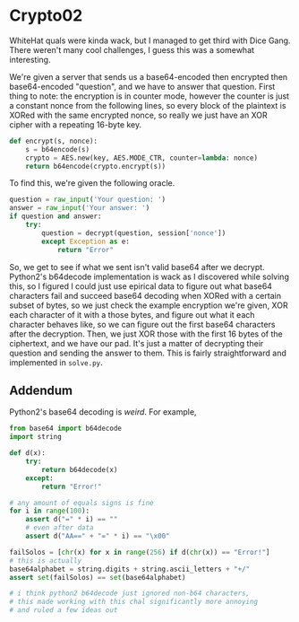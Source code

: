 # Crypto02

WhiteHat quals were kinda wack, but I managed to get third with Dice Gang.
There weren't many cool challenges, I guess this was a somewhat interesting.

We're given a server that sends us a base64-encoded then encrypted then base64-encoded "question",
and we have to answer that question.  First thing to note: the encryption is in counter mode,
however the counter is just a constant nonce from the following lines, so every block of the plaintext
is XORed with the same encrypted nonce, so really we just have an XOR cipher with a repeating
16-byte key.

```python
def encrypt(s, nonce):
	s = b64encode(s)
	crypto = AES.new(key, AES.MODE_CTR, counter=lambda: nonce)
	return b64encode(crypto.encrypt(s))
```

To find this, we're given the following oracle.

```python
question = raw_input('Your question: ')
answer = raw_input('Your answer: ')
if question and answer:
	try:
		question = decrypt(question, session['nonce'])
		except Exception as e:
			return "Error"
```

So, we get to see if what we sent isn't valid base64 after we decrypt.  Python2's b64decode implementation
is wack as I discovered while solving this, so I figured I could just use epirical data to figure out
what base64 characters fail and succeed base64 decoding when XORed with a certain subset of bytes,
so we just check the example encryption we're given, XOR each character of it with a those bytes,
and figure out what it each character behaves like, so we can figure out the first base64 characters
after the decryption.  Then, we just XOR those with the first 16 bytes of the ciphertext, and we have
our pad.  It's just a matter of decrypting their question and sending the answer to them.  This is
fairly straightforward and implemented in `solve.py`.

## Addendum

Python2's base64 decoding is _weird_.  For example,

```python
from base64 import b64decode
import string

def d(x):
	try:
		return b64decode(x)
	except:
		return "Error!"

# any amount of equals signs is fine
for i in range(100):
	assert d("=" * i) == ""
	# even after data
	assert d("AA==" + "=" * i) == "\x00"

failSolos = [chr(x) for x in range(256) if d(chr(x)) == "Error!"]
# this is actually
base64alphabet = string.digits + string.ascii_letters + "+/"
assert set(failSolos) == set(base64alphabet)

# i think python2 b64decode just ignored non-b64 characters,
# this made working with this chal significantly more annoying
# and ruled a few ideas out
```


